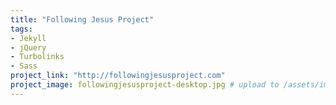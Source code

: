 ```yaml
---
title: "Following Jesus Project"
tags:
- Jekyll
- jQuery
- Turbolinks
- Sass
project_link: "http://followingjesusproject.com"
project_image: followingjesusproject-desktop.jpg # upload to /assets/images/projects/
---
```

